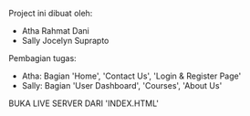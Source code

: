 Project ini dibuat oleh:
- Atha Rahmat Dani
- Sally Jocelyn Suprapto

Pembagian tugas:
- Atha: Bagian 'Home', 'Contact Us', 'Login & Register Page'
- Sally: Bagian 'User Dashboard', 'Courses', 'About Us'

BUKA LIVE SERVER DARI 'INDEX.HTML'

